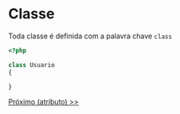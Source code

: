 # Classe

Toda classe é definida com a palavra chave `class`

```php
<?php

class Usuario
{

}
```

[Próximo (atributo) >>](https://github.com/operandbr/operand-is-cool/blob/master/PHP-OO/Atributo.md)
